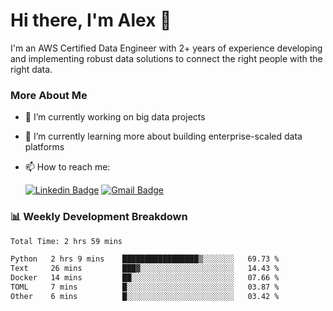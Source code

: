 # Hi there, I'm Alex  👋

I'm an AWS Certified Data Engineer with 2+ years of experience developing and implementing robust data solutions to connect the right people with the right data. 

### More About Me

- 🔭 I’m currently working on big data projects
- 🌱 I’m currently learning more about building enterprise-scaled data platforms
- 📫 How to reach me:

  [![Linkedin Badge](https://img.shields.io/badge/LinkedIn-0077B5?style=for-the-badge&logo=linkedin&logoColor=white)](https://www.linkedin.com/in/itsalexchen) [![Gmail Badge](https://img.shields.io/badge/Gmail-D14836?style=for-the-badge&logo=gmail&logoColor=white)](mailto:itsalexchen@gmail.com)




### 📊 Weekly Development Breakdown
<!--START_SECTION:waka-->

```txt
Total Time: 2 hrs 59 mins

Python   2 hrs 9 mins    █████████████████▒░░░░░░░   69.73 %
Text     26 mins         ███▓░░░░░░░░░░░░░░░░░░░░░   14.43 %
Docker   14 mins         ██░░░░░░░░░░░░░░░░░░░░░░░   07.66 %
TOML     7 mins          █░░░░░░░░░░░░░░░░░░░░░░░░   03.87 %
Other    6 mins          █░░░░░░░░░░░░░░░░░░░░░░░░   03.42 %
```

<!--END_SECTION:waka-->
